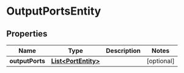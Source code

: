 # OutputPortsEntity

## Properties
Name | Type | Description | Notes
------------ | ------------- | ------------- | -------------
**outputPorts** | [**List&lt;PortEntity&gt;**](PortEntity.md) |  |  [optional]
